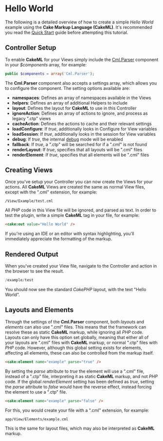 Hello World
===========

The following is a detailed overview of how to create a simple *Hello World* example using the **Cake Markup Language (CakeML)**. It's recommended you read the [Quick Start](Quick-Start.md) guide before attempting this tutorial.

Controller Setup
----------------

To enable **CakeML** for your Views simply include the [Cml.Parser](../../Controller/Component/ParserComponent.php) component in your *$components* array, for example:

```php
public $components = array('Cml.Parser');
```

The **Cml.Parser** component also accepts a settings array, which allows you to configure the component. The setting options available are:

* **namespaces**: Defines an array of namespaces available in the Views
* **helpers**: Defines an array of additional Helpers to include
* **layout**: Defines the layout for **CakeML** to use in this Controller
* **ignoreAction**: Defines an array of actions to ignore, and process as legacy ".ctp" views
* **cacheAction**: Defines the actions to cache and their relevant settings
* **loadConfigure**: If *true*, additionally looks in Configure for View variables
* **loadSession**: If *true*, additionally looks in the session for View variables
* **debug**: If *true*, the internal [debug](../Documentation/Debugging.md) mode will be enabled
* **fallback**: If *true*, a ".ctp" will be searched for if a ".cml" is not found
* **renderLayout**: If *true*, specifies that all layouts will be ".cml" files
* **renderElement**: If *true*, specifies that all elements will be ".cml" files

Creating Views
--------------

Once you've setup your Controller you can now create the Views for your actions. All **CakeML** Views are created the same as normal View files, except with the ".cml" extension, for example:

```
/View/Example/test.cml
```

All *PHP* code in this View file will be ignored, and parsed as text. In order to test the plugin, write a simple **CakeML** tag in your file, for example:

```html
<cake:out value="Hello World" />
```

If you're using an IDE or an editor with syntax highlighting, you'll immediately appreciate the formatting of the markup.

Rendered Output
---------------

When you've created your View file, navigate to the Controller and action in the browser to see the result.

```php
/example/test
```

You should now see the standard *CakePHP* layout, with the text "Hello World".

Layouts and Elements
--------------------

Through the settings of the **Cml.Parser** component, both *layouts* and *elements* can also use ".cml" files. This means that the framework can resolve these as static **CakeML** markup, while ignoring all *PHP* code. Layouts can only have this option set globally, meaning that either all of your layouts are ".cml" files with **CakeML** markup, or normal ".ctp" files with *PHP* code. However, although this global setting exists for elements, affecting all elements, these can also be controlled from the markup itself.

```html
<cake:element name="example" parse="true" />
```

By setting the *parse* attribute to *true* the element will use a ".cml" file, instead of a ".ctp" file, interpreting it as static **CakeML** markup, and not *PHP* code. If the global *renderElement* setting has been defined as *true*, setting the *parse* attribute to *false* would have the reverse effect, instead forcing the element to use a ".ctp" file.

```html
<cake:element name="example" parse="false" />
```

For this, you would create your file with a ".cml" extension, for example:

```
app/View/Elements/example.cml
```

This is the same for layout files, which may also be interpreted as **CakeML** markup.

